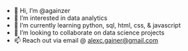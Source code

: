 - 👋 Hi, I’m @againzer
- 👀 I’m interested in data analytics
- 🌱 I’m currently learning python, sql, html, css, & javascript
- 💞️ I’m looking to collaborate on data science projects
- 📫 Reach out via email @ alexc.gainer@gmail.com

<!---
againzer/againzer is a ✨ special ✨ repository because its `README.md` (this file) appears on your GitHub profile.
You can click the Preview link to take a look at your changes.
--->
